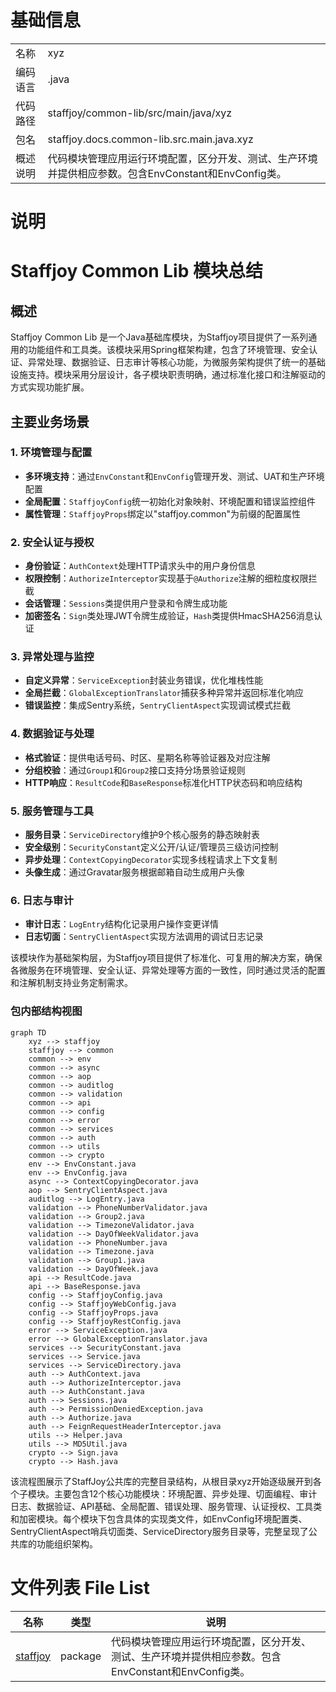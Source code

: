 # 基础信息

|      |      |
|------|------|
| 名称 | xyz |
| 编码语言 | .java |
| 代码路径 | staffjoy/common-lib/src/main/java/xyz |
| 包名 | staffjoy.docs.common-lib.src.main.java.xyz |
| 概述说明 | 代码模块管理应用运行环境配置，区分开发、测试、生产环境并提供相应参数。包含EnvConstant和EnvConfig类。 |

# 说明

# Staffjoy Common Lib 模块总结

## 概述
Staffjoy Common Lib 是一个Java基础库模块，为Staffjoy项目提供了一系列通用的功能组件和工具类。该模块采用Spring框架构建，包含了环境管理、安全认证、异常处理、数据验证、日志审计等核心功能，为微服务架构提供了统一的基础设施支持。模块采用分层设计，各子模块职责明确，通过标准化接口和注解驱动的方式实现功能扩展。

## 主要业务场景

### 1. 环境管理与配置
- **多环境支持**：通过`EnvConstant`和`EnvConfig`管理开发、测试、UAT和生产环境配置
- **全局配置**：`StaffjoyConfig`统一初始化对象映射、环境配置和错误监控组件
- **属性管理**：`StaffjoyProps`绑定以"staffjoy.common"为前缀的配置属性

### 2. 安全认证与授权
- **身份验证**：`AuthContext`处理HTTP请求头中的用户身份信息
- **权限控制**：`AuthorizeInterceptor`实现基于`@Authorize`注解的细粒度权限拦截
- **会话管理**：`Sessions`类提供用户登录和令牌生成功能
- **加密签名**：`Sign`类处理JWT令牌生成验证，`Hash`类提供HmacSHA256消息认证

### 3. 异常处理与监控
- **自定义异常**：`ServiceException`封装业务错误，优化堆栈性能
- **全局拦截**：`GlobalExceptionTranslator`捕获多种异常并返回标准化响应
- **错误监控**：集成Sentry系统，`SentryClientAspect`实现调试模式拦截

### 4. 数据验证与处理
- **格式验证**：提供电话号码、时区、星期名称等验证器及对应注解
- **分组校验**：通过`Group1`和`Group2`接口支持分场景验证规则
- **HTTP响应**：`ResultCode`和`BaseResponse`标准化HTTP状态码和响应结构

### 5. 服务管理与工具
- **服务目录**：`ServiceDirectory`维护9个核心服务的静态映射表
- **安全级别**：`SecurityConstant`定义公开/认证/管理员三级访问控制
- **异步处理**：`ContextCopyingDecorator`实现多线程请求上下文复制
- **头像生成**：通过Gravatar服务根据邮箱自动生成用户头像

### 6. 日志与审计
- **审计日志**：`LogEntry`结构化记录用户操作变更详情
- **日志切面**：`SentryClientAspect`实现方法调用的调试日志记录

该模块作为基础架构层，为Staffjoy项目提供了标准化、可复用的解决方案，确保各微服务在环境管理、安全认证、异常处理等方面的一致性，同时通过灵活的配置和注解机制支持业务定制需求。


### 包内部结构视图

```mermaid
graph TD
    xyz --> staffjoy
    staffjoy --> common
    common --> env
    common --> async
    common --> aop
    common --> auditlog
    common --> validation
    common --> api
    common --> config
    common --> error
    common --> services
    common --> auth
    common --> utils
    common --> crypto
    env --> EnvConstant.java
    env --> EnvConfig.java
    async --> ContextCopyingDecorator.java
    aop --> SentryClientAspect.java
    auditlog --> LogEntry.java
    validation --> PhoneNumberValidator.java
    validation --> Group2.java
    validation --> TimezoneValidator.java
    validation --> DayOfWeekValidator.java
    validation --> PhoneNumber.java
    validation --> Timezone.java
    validation --> Group1.java
    validation --> DayOfWeek.java
    api --> ResultCode.java
    api --> BaseResponse.java
    config --> StaffjoyConfig.java
    config --> StaffjoyWebConfig.java
    config --> StaffjoyProps.java
    config --> StaffjoyRestConfig.java
    error --> ServiceException.java
    error --> GlobalExceptionTranslator.java
    services --> SecurityConstant.java
    services --> Service.java
    services --> ServiceDirectory.java
    auth --> AuthContext.java
    auth --> AuthorizeInterceptor.java
    auth --> AuthConstant.java
    auth --> Sessions.java
    auth --> PermissionDeniedException.java
    auth --> Authorize.java
    auth --> FeignRequestHeaderInterceptor.java
    utils --> Helper.java
    utils --> MD5Util.java
    crypto --> Sign.java
    crypto --> Hash.java
```

该流程图展示了StaffJoy公共库的完整目录结构，从根目录xyz开始逐级展开到各个子模块。主要包含12个核心功能模块：环境配置、异步处理、切面编程、审计日志、数据验证、API基础、全局配置、错误处理、服务管理、认证授权、工具类和加密模块。每个模块下包含具体的实现类文件，如EnvConfig环境配置类、SentryClientAspect哨兵切面类、ServiceDirectory服务目录等，完整呈现了公共库的功能组织架构。

# 文件列表 File List

| 名称   | 类型  | 说明 |
|-------|------|-------------|
| [staffjoy](staffjoy/_module.md) | package | 代码模块管理应用运行环境配置，区分开发、测试、生产环境并提供相应参数。包含EnvConstant和EnvConfig类。 |


